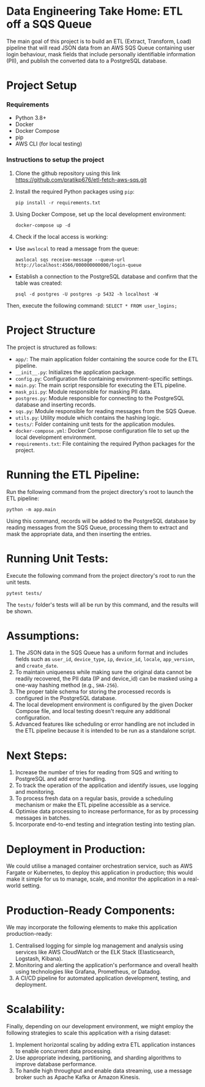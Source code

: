 # Data Engineering Take Home: ETL off a SQS Queue

The main goal of this project is to build an ETL (Extract, Transform, Load) pipeline that will read JSON data from an AWS SQS Queue containing user login behaviour, mask fields that include personally identifiable information (PII), and publish the converted data to a PostgreSQL database.


# Project Setup

### Requirements

- Python 3.8+
- Docker
- Docker Compose
- pip
- AWS CLI (for local testing)


### Instructions to setup the project

1. Clone the github repository using this link
    https://github.com/pratikp676/etl-fetch-aws-sqs.git

2. Install the required Python packages using `pip`:
    ```
    pip install -r requirements.txt
    ```

3. Using Docker Compose, set up the local development environment: 
    ```
    docker-compose up -d
    ```

4. Check if the local access is working:

-   Use `awslocal` to read a message from the queue:
    ```
    awslocal sqs receive-message --queue-url http://localhost:4566/000000000000/login-queue
    ```

- Establish a connection to the PostgreSQL database and confirm that the table was created:
    ```
    psql -d postgres -U postgres -p 5432 -h localhost -W
    ```

Then, execute the following command:
    ```
    SELECT * FROM user_logins;
    ```


# Project Structure

The project is structured as follows:

- `app/`: The main application folder containing the source code for the ETL pipeline.
- `__init__.py`: Initializes the application package.
- `config.py`: Configuration file containing environment-specific settings.
- `main.py`: The main script responsible for executing the ETL pipeline.
- `mask_pii.py`: Module responsible for masking PII data.
- `postgres.py`: Module responsible for connecting to the PostgreSQL database and inserting records.
- `sqs.py`: Module responsible for reading messages from the SQS Queue.
- `utils.py`: Utility module which contains the hashing logic.
- `tests/`: Folder containing unit tests for the application modules.
- `docker-compose.yml`: Docker Compose configuration file to set up the local development environment.
- `requirements.txt`: File containing the required Python packages for the project.


# Running the ETL Pipeline: 

Run the following command from the project directory's root to launch the ETL pipeline:
```
python -m app.main
```
Using this command, records will be added to the PostgreSQL database by reading messages from the SQS Queue, processing them to extract and mask the appropriate data, and then inserting the entries.


# Running Unit Tests:

Execute the following command from the project directory's root to run the unit tests.
```
pytest tests/
```
The `tests/` folder's tests will all be run by this command, and the results will be shown.


# Assumptions: 

1. The JSON data in the SQS Queue has a uniform format and includes fields such as `user_id`, `device_type`, `ip`, `device_id`, `locale`, `app_version`, and `create_date`.
2. To maintain uniqueness while making sure the original data cannot be readily recovered, the PII data (IP and device_id) can be masked using a one-way hashing method (e.g., `SHA-256`).
3. The proper table schema for storing the processed records is configured in the PostgreSQL database.
4. The local development environment is configured by the given Docker Compose file, and local testing doesn't require any additional configuration.
5. Advanced features like scheduling or error handling are not included in the ETL pipeline because it is intended to be run as a standalone script.


# Next Steps: 

1. Increase the number of tries for reading from SQS and writing to PostgreSQL and add error handling.
2. To track the operation of the application and identify issues, use logging and monitoring.
3. To process fresh data on a regular basis, provide a scheduling mechanism or make the ETL pipeline accessible as a service.
4. Optimise data processing to increase performance, for as by processing messages in batches.
5. Incorporate end-to-end testing and integration testing into testing plan.


# Deployment in Production: 

We could utilise a managed container orchestration service, such as AWS Fargate or Kubernetes, to deploy this application in production; this would make it simple for us to manage, scale, and monitor the application in a real-world setting.


# Production-Ready Components:

We may incorporate the following elements to make this application production-ready:

1. Centralised logging for simple log management and analysis using services like AWS CloudWatch or the ELK Stack (Elasticsearch, Logstash, Kibana).
2. Monitoring and alerting the application's performance and overall health using technologies like Grafana, Prometheus, or Datadog.
3. A CI/CD pipeline for automated application development, testing, and deployment.


# Scalability:

Finally, depending on our development environment, we might employ the following strategies to scale this application with a rising dataset:

1. Implement horizontal scaling by adding extra ETL application instances to enable concurrent data processing.
2. Use appropriate indexing, partitioning, and sharding algorithms to improve database performance.
3. To handle high throughput and enable data streaming, use a message broker such as Apache Kafka or Amazon Kinesis.